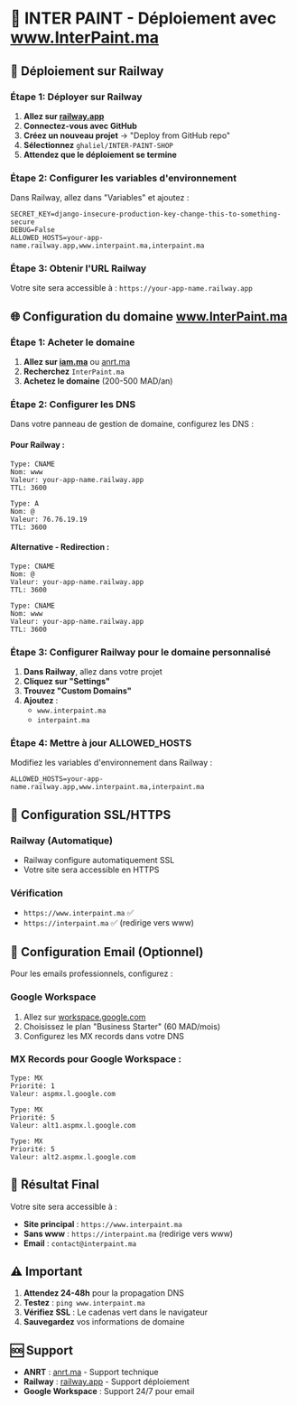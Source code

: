 # 🎨 INTER PAINT - Déploiement avec www.InterPaint.ma

## 🚀 Déploiement sur Railway

### **Étape 1: Déployer sur Railway**

1. **Allez sur [railway.app](https://railway.app)**
2. **Connectez-vous avec GitHub**
3. **Créez un nouveau projet** → "Deploy from GitHub repo"
4. **Sélectionnez** `ghaliel/INTER-PAINT-SHOP`
5. **Attendez que le déploiement se termine**

### **Étape 2: Configurer les variables d'environnement**

Dans Railway, allez dans "Variables" et ajoutez :

```
SECRET_KEY=django-insecure-production-key-change-this-to-something-secure
DEBUG=False
ALLOWED_HOSTS=your-app-name.railway.app,www.interpaint.ma,interpaint.ma
```

### **Étape 3: Obtenir l'URL Railway**

Votre site sera accessible à : `https://your-app-name.railway.app`

## 🌐 Configuration du domaine www.InterPaint.ma

### **Étape 1: Acheter le domaine**

1. **Allez sur [iam.ma](https://iam.ma)** ou [anrt.ma](https://anrt.ma)
2. **Recherchez** `InterPaint.ma`
3. **Achetez le domaine** (200-500 MAD/an)

### **Étape 2: Configurer les DNS**

Dans votre panneau de gestion de domaine, configurez les DNS :

#### **Pour Railway :**
```
Type: CNAME
Nom: www
Valeur: your-app-name.railway.app
TTL: 3600

Type: A
Nom: @
Valeur: 76.76.19.19
TTL: 3600
```

#### **Alternative - Redirection :**
```
Type: CNAME
Nom: @
Valeur: your-app-name.railway.app
TTL: 3600

Type: CNAME
Nom: www
Valeur: your-app-name.railway.app
TTL: 3600
```

### **Étape 3: Configurer Railway pour le domaine personnalisé**

1. **Dans Railway**, allez dans votre projet
2. **Cliquez sur "Settings"**
3. **Trouvez "Custom Domains"**
4. **Ajoutez** :
   - `www.interpaint.ma`
   - `interpaint.ma`

### **Étape 4: Mettre à jour ALLOWED_HOSTS**

Modifiez les variables d'environnement dans Railway :

```
ALLOWED_HOSTS=your-app-name.railway.app,www.interpaint.ma,interpaint.ma
```

## 🔧 Configuration SSL/HTTPS

### **Railway (Automatique)**
- Railway configure automatiquement SSL
- Votre site sera accessible en HTTPS

### **Vérification**
- `https://www.interpaint.ma` ✅
- `https://interpaint.ma` ✅ (redirige vers www)

## 📧 Configuration Email (Optionnel)

Pour les emails professionnels, configurez :

### **Google Workspace**
1. Allez sur [workspace.google.com](https://workspace.google.com)
2. Choisissez le plan "Business Starter" (60 MAD/mois)
3. Configurez les MX records dans votre DNS

### **MX Records pour Google Workspace :**
```
Type: MX
Priorité: 1
Valeur: aspmx.l.google.com

Type: MX
Priorité: 5
Valeur: alt1.aspmx.l.google.com

Type: MX
Priorité: 5
Valeur: alt2.aspmx.l.google.com
```

## 🎯 Résultat Final

Votre site sera accessible à :
- **Site principal** : `https://www.interpaint.ma`
- **Sans www** : `https://interpaint.ma` (redirige vers www)
- **Email** : `contact@interpaint.ma`

## ⚠️ Important

1. **Attendez 24-48h** pour la propagation DNS
2. **Testez** : `ping www.interpaint.ma`
3. **Vérifiez SSL** : Le cadenas vert dans le navigateur
4. **Sauvegardez** vos informations de domaine

## 🆘 Support

- **ANRT** : [anrt.ma](https://anrt.ma) - Support technique
- **Railway** : [railway.app](https://railway.app) - Support déploiement
- **Google Workspace** : Support 24/7 pour email 